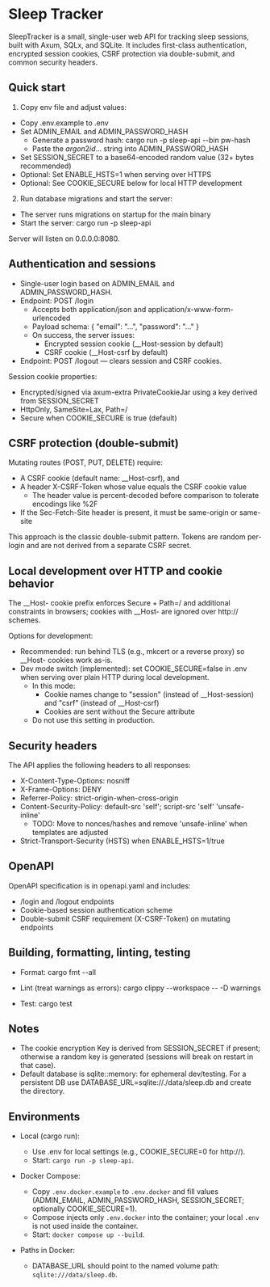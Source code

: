 # Sleep Tracker

SleepTracker is a small, single-user web API for tracking sleep sessions, built with Axum, SQLx, and SQLite. It includes first-class authentication, encrypted session cookies, CSRF protection via double-submit, and common security headers.

## Quick start

1) Copy env file and adjust values:
- Copy .env.example to .env
- Set ADMIN_EMAIL and ADMIN_PASSWORD_HASH
  - Generate a password hash:
    cargo run -p sleep-api --bin pw-hash
  - Paste the $argon2id$... string into ADMIN_PASSWORD_HASH
- Set SESSION_SECRET to a base64-encoded random value (32+ bytes recommended)
- Optional: Set ENABLE_HSTS=1 when serving over HTTPS
- Optional: See COOKIE_SECURE below for local HTTP development

2) Run database migrations and start the server:
- The server runs migrations on startup for the main binary
- Start the server:
  cargo run -p sleep-api

Server will listen on 0.0.0.0:8080.

## Authentication and sessions

- Single-user login based on ADMIN_EMAIL and ADMIN_PASSWORD_HASH.
- Endpoint: POST /login
  - Accepts both application/json and application/x-www-form-urlencoded
  - Payload schema:
    { "email": "...", "password": "..." }
  - On success, the server issues:
    - Encrypted session cookie (__Host-session by default)
    - CSRF cookie (__Host-csrf by default)
- Endpoint: POST /logout — clears session and CSRF cookies.

Session cookie properties:
- Encrypted/signed via axum-extra PrivateCookieJar using a key derived from SESSION_SECRET
- HttpOnly, SameSite=Lax, Path=/
- Secure when COOKIE_SECURE is true (default)

## CSRF protection (double-submit)

Mutating routes (POST, PUT, DELETE) require:
- A CSRF cookie (default name: __Host-csrf), and
- A header X-CSRF-Token whose value equals the CSRF cookie value
  - The header value is percent-decoded before comparison to tolerate encodings like %2F
- If the Sec-Fetch-Site header is present, it must be same-origin or same-site

This approach is the classic double-submit pattern. Tokens are random per-login and are not derived from a separate CSRF secret.

## Local development over HTTP and cookie behavior

The __Host- cookie prefix enforces Secure + Path=/ and additional constraints in browsers; cookies with __Host- are ignored over http:// schemes.

Options for development:
- Recommended: run behind TLS (e.g., mkcert or a reverse proxy) so __Host- cookies work as-is.
- Dev mode switch (implemented): set COOKIE_SECURE=false in .env when serving over plain HTTP during local development.
  - In this mode:
    - Cookie names change to "session" (instead of __Host-session) and "csrf" (instead of __Host-csrf)
    - Cookies are sent without the Secure attribute
  - Do not use this setting in production.

## Security headers

The API applies the following headers to all responses:
- X-Content-Type-Options: nosniff
- X-Frame-Options: DENY
- Referrer-Policy: strict-origin-when-cross-origin
- Content-Security-Policy: default-src 'self'; script-src 'self' 'unsafe-inline'
  - TODO: Move to nonces/hashes and remove 'unsafe-inline' when templates are adjusted
- Strict-Transport-Security (HSTS) when ENABLE_HSTS=1/true

## OpenAPI

OpenAPI specification is in openapi.yaml and includes:
- /login and /logout endpoints
- Cookie-based session authentication scheme
- Double-submit CSRF requirement (X-CSRF-Token) on mutating endpoints

## Building, formatting, linting, testing

- Format:
  cargo fmt --all

- Lint (treat warnings as errors):
  cargo clippy --workspace -- -D warnings

- Test:
  cargo test

## Notes

- The cookie encryption Key is derived from SESSION_SECRET if present; otherwise a random key is generated (sessions will break on restart in that case).
- Default database is sqlite::memory: for ephemeral dev/testing. For a persistent DB use DATABASE_URL=sqlite://./data/sleep.db and create the directory.

## Environments

- Local (cargo run):
  - Use .env for local settings (e.g., COOKIE_SECURE=0 for http://).
  - Start: `cargo run -p sleep-api`.

- Docker Compose:
  - Copy `.env.docker.example` to `.env.docker` and fill values (ADMIN_EMAIL, ADMIN_PASSWORD_HASH, SESSION_SECRET; optionally COOKIE_SECURE=1).
  - Compose injects only `.env.docker` into the container; your local `.env` is not used inside the container.
  - Start: `docker compose up --build`.

- Paths in Docker:
  - DATABASE_URL should point to the named volume path: `sqlite:///data/sleep.db`.
